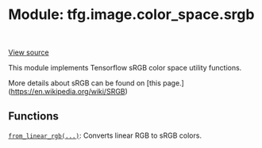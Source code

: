 <div itemscope itemtype="http://developers.google.com/ReferenceObject">
<meta itemprop="name" content="tfg.image.color_space.srgb" />
<meta itemprop="path" content="Stable" />
</div>

# Module: tfg.image.color_space.srgb

<!-- Insert buttons and diff -->

<table class="tfo-notebook-buttons tfo-api" align="left">
</table>

<a target="_blank" href="https://github.com/tensorflow/graphics/blob/master/tensorflow_graphics/image/color_space/srgb.py">View source</a>



This module implements Tensorflow sRGB color space utility functions.


More details about sRGB can be found on [this page.]
(https://en.wikipedia.org/wiki/SRGB)

## Functions

[`from_linear_rgb(...)`](../../../tfg/image/color_space/srgb/from_linear_rgb.md): Converts linear RGB to sRGB colors.

